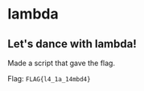 # lambda

## Let's dance with lambda!

Made a script that gave the flag.

Flag: `FLAG{l4_1a_14mbd4}`